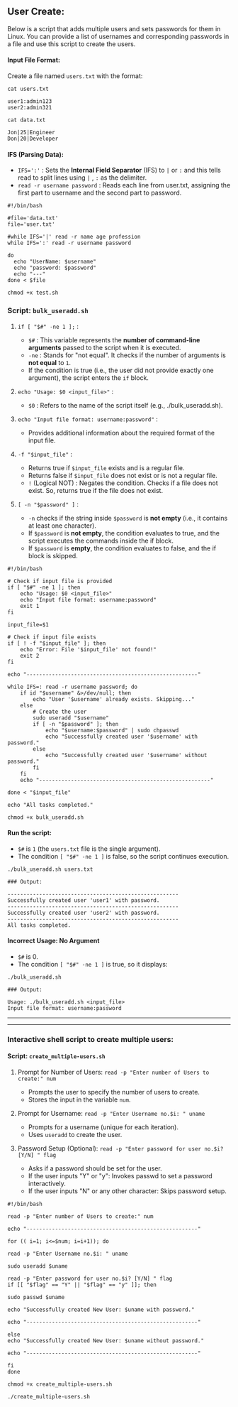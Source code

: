 ## User Create: 

Below is a script that adds multiple users and sets passwords for them in Linux. You can provide a list of usernames and corresponding passwords in a file and use this script to create the users.



#### Input File Format:
Create a file named `users.txt` with the format:

```
cat users.txt

user1:admin123
user2:admin321
```


```
cat data.txt

Jon|25|Engineer
Don|20|Developer
```



#### IFS (Parsing Data):

- `IFS=':'` : Sets the **Internal Field Separator** (IFS) to `|` or `:` and this tells read to split lines using `|` ,  `:` as the delimiter.
- `read -r username password` : Reads each line from user.txt, assigning the first part to username and the second part to password.


```
#!/bin/bash

#file='data.txt'
file='user.txt'

#while IFS='|' read -r name age profession
while IFS=':' read -r username password

do
  echo "UserName: $username"
  echo "password: $password"
  echo "---"
done < $file
```


```
chmod +x test.sh
```




### Script: `bulk_useradd.sh`

1. `if [ "$#" -ne 1 ];` :
    - `$#` : This variable represents the **number of command-line arguments** passed to the script when it is executed.
    - `-ne` : Stands for "not equal". It checks if the number of arguments is **not equal** to `1`.
    - If the condition is true (i.e., the user did not provide exactly one argument), the script enters the `if` block.

2. `echo "Usage: $0 <input_file>"` :
    - `$0` : Refers to the name of the script itself (e.g., ./bulk_useradd.sh).

3. `echo "Input file format: username:password"` :
    - Provides additional information about the required format of the input file.

4. `-f "$input_file"` :
    - Returns true if `$input_file` exists and is a regular file.
    - Returns false if `$input_file` does not exist or is not a regular file.
    - `!` (Logical NOT) : Negates the condition. Checks if a file does not exist. So, returns true if the file does not exist.

5. `[ -n "$password" ]` :
    - `-n` checks if the string inside `$password` is **not empty** (i.e., it contains at least one character).
    - If `$password` is **not empty**, the condition evaluates to true, and the script executes the commands inside the if block.
    - If `$password` is **empty**, the condition evaluates to false, and the if block is skipped.
    



```
#!/bin/bash

# Check if input file is provided
if [ "$#" -ne 1 ]; then
    echo "Usage: $0 <input_file>"
    echo "Input file format: username:password"
    exit 1
fi

input_file=$1

# Check if input file exists
if [ ! -f "$input_file" ]; then
    echo "Error: File '$input_file' not found!"
    exit 2
fi

echo "------------------------------------------------------"

while IFS=: read -r username password; do
    if id "$username" &>/dev/null; then
        echo "User '$username' already exists. Skipping..."
    else
        # Create the user
        sudo useradd "$username"
        if [ -n "$password" ]; then
            echo "$username:$password" | sudo chpasswd
            echo "Successfully created user '$username' with password."
        else
            echo "Successfully created user '$username' without password."
        fi
    fi
    echo "------------------------------------------------------"

done < "$input_file"

echo "All tasks completed."
```


```
chmod +x bulk_useradd.sh
```



#### Run the script:

- `$#` is `1` (the `users.txt` file is the single argument).
- The condition `[ "$#" -ne 1 ]` is false, so the script continues execution.


```
./bulk_useradd.sh users.txt
```


```
### Output:

------------------------------------------------------
Successfully created user 'user1' with password.
------------------------------------------------------
Successfully created user 'user2' with password.
------------------------------------------------------
All tasks completed.
```




#### Incorrect Usage: No Argument

- `$#` is 0.
- The condition `[ "$#" -ne 1 ]` is true, so it displays:


```
./bulk_useradd.sh
```


```
### Output:

Usage: ./bulk_useradd.sh <input_file>
Input file format: username:password
```



---
---




### Interactive shell script to create multiple users:


#### Script: `create_multiple-users.sh`

1. Prompt for Number of Users: `read -p "Enter number of Users to create:" num`
    - Prompts the user to specify the number of users to create.
    - Stores the input in the variable `num`.

2. Prompt for Username: `read -p "Enter Username no.$i: " uname`
    - Prompts for a username (unique for each iteration).
    - Uses `useradd` to create the user.

3. Password Setup (Optional): `read -p "Enter password for user no.$i? [Y/N] " flag`
    - Asks if a password should be set for the user.
    - If the user inputs "Y" or "y": Invokes passwd to set a password interactively.
    - If the user inputs "N" or any other character: Skips password setup.


```
#!/bin/bash

read -p "Enter number of Users to create:" num

echo "------------------------------------------------------"

for (( i=1; i<=$num; i=i+1)); do

read -p "Enter Username no.$i: " uname

sudo useradd $uname

read -p "Enter password for user no.$i? [Y/N] " flag
if [[ "$flag" == "Y" || "$flag" == "y" ]]; then

sudo passwd $uname

echo "Successfully created New User: $uname with password."

echo "------------------------------------------------------"

else
echo "Successfully created New User: $uname without password."

echo "------------------------------------------------------"

fi
done

```



```
chmod +x create_multiple-users.sh
```


```
./create_multiple-users.sh
```


